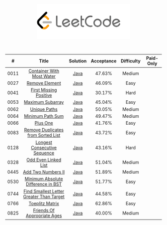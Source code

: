 <p align="center"><img width="300" src="https://raw.githubusercontent.com/ZhaoxiZhang/LeetCodeCrawler/master/pictures/site-logo.png"></p>

<p align="center">
    <img src="https://img.shields.io/badge/15/1263-Solved/Total-blue.svg" alt="">
    <img src="https://img.shields.io/badge/Easy-7-green.svg" alt="">
    <img src="https://img.shields.io/badge/Medium-6-orange.svg" alt="">
    <img src="https://img.shields.io/badge/Hard-2-red.svg" alt="">
</p>

| # | Title | Solution | Acceptance | Difficulty | Paid-Only
|:--:|:-----:|:---------:|:----:|:----:|:----:|
| 0011 | [Container With Most Water](./problems/0011.container-with-most-water/container-with-most-water.md) | [Java](./problems/0011.container-with-most-water/container-with-most-water.java)  | 47.63% | Medium |   |
| 0027 | [Remove Element](./problems/0027.remove-element/remove-element.md) | [Java](./problems/0027.remove-element/remove-element.java)  | 46.09% | Easy |   |
| 0041 | [First Missing Positive](./problems/0041.first-missing-positive/first-missing-positive.md) | [Java](./problems/0041.first-missing-positive/first-missing-positive.java)  | 30.17% | Hard |   |
| 0053 | [Maximum Subarray](./problems/0053.maximum-subarray/maximum-subarray.md) | [Java](./problems/0053.maximum-subarray/maximum-subarray.java)  | 45.04% | Easy |   |
| 0062 | [Unique Paths](./problems/0062.unique-paths/unique-paths.md) | [Java](./problems/0062.unique-paths/unique-paths.java)  | 50.05% | Medium |   |
| 0064 | [Minimum Path Sum](./problems/0064.minimum-path-sum/minimum-path-sum.md) | [Java](./problems/0064.minimum-path-sum/minimum-path-sum.java)  | 49.47% | Medium |   |
| 0066 | [Plus One](./problems/0066.plus-one/plus-one.md) | [Java](./problems/0066.plus-one/plus-one.java)  | 41.76% | Easy |   |
| 0083 | [Remove Duplicates from Sorted List](./problems/0083.remove-duplicates-from-sorted-list/remove-duplicates-from-sorted-list.md) | [Java](./problems/0083.remove-duplicates-from-sorted-list/remove-duplicates-from-sorted-list.java)  | 43.72% | Easy |   |
| 0128 | [Longest Consecutive Sequence](./problems/0128.longest-consecutive-sequence/longest-consecutive-sequence.md) | [Java](./problems/0128.longest-consecutive-sequence/longest-consecutive-sequence.java)  | 43.16% | Hard |   |
| 0328 | [Odd Even Linked List](./problems/0328.odd-even-linked-list/odd-even-linked-list.md) | [Java](./problems/0328.odd-even-linked-list/odd-even-linked-list.java)  | 51.04% | Medium |   |
| 0445 | [Add Two Numbers II](./problems/0445.add-two-numbers-ii/add-two-numbers-ii.md) | [Java](./problems/0445.add-two-numbers-ii/add-two-numbers-ii.java)  | 51.89% | Medium |   |
| 0530 | [Minimum Absolute Difference in BST](./problems/0530.minimum-absolute-difference-in-bst/minimum-absolute-difference-in-bst.md) | [Java](./problems/0530.minimum-absolute-difference-in-bst/minimum-absolute-difference-in-bst.java)  | 51.77% | Easy |   |
| 0744 | [Find Smallest Letter Greater Than Target](./problems/0744.find-smallest-letter-greater-than-target/find-smallest-letter-greater-than-target.md) | [Java](./problems/0744.find-smallest-letter-greater-than-target/find-smallest-letter-greater-than-target.java)  | 44.58% | Easy |   |
| 0766 | [Toeplitz Matrix](./problems/0766.toeplitz-matrix/toeplitz-matrix.md) | [Java](./problems/0766.toeplitz-matrix/toeplitz-matrix.java)  | 62.86% | Easy |   |
| 0825 | [Friends Of Appropriate Ages](./problems/0825.friends-of-appropriate-ages/friends-of-appropriate-ages.md) | [Java](./problems/0825.friends-of-appropriate-ages/friends-of-appropriate-ages.java)  | 40.00% | Medium |   |
